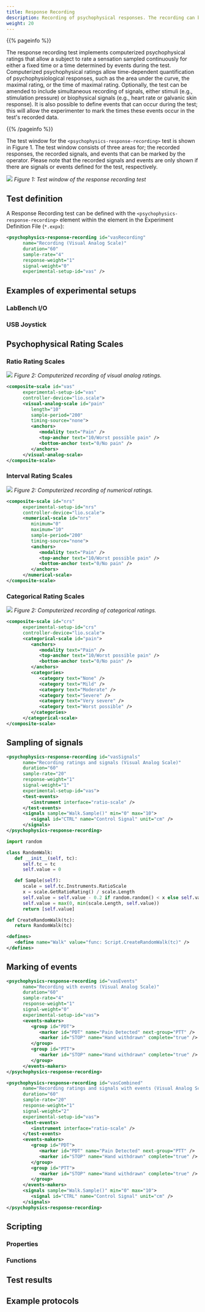 ```yaml
---
title: Response Recording
description: Recording of psychophysical responses. The recording can be combined with sampling of biophysical signals, stimulus delivery, and marking of events.
weight: 20
---
```


{{% pageinfo %}}

The response recording test implements computerized psychophysical ratings that allow a subject to rate a sensation sampled continuously for either a fixed time or a time determined by events during the test. Computerized psychophysical ratings allow time-dependent quantification of psychophysiological responses, such as the area under the curve, the maximal rating, or the time of maximal rating. Optionally, the test can be amended to include simultaneous recording of signals, either stimuli (e.g., stimulation pressure) or biophysical signals (e.g., heart rate or galvanic skin response). It is also possible to define events that can occur during the test; this will allow the experimenter to mark the times these events occur in the test's recorded data.

{{% /pageinfo %}}

The test window for the `<psychophysics-response-recording>` test is shown in Figure 1. The test window consists of three areas for; the recorded responses, the recorded signals, and events that can be marked by the operator. Please note that the recorded signals and events are only shown if there are signals or events defined for the test, respectively.

![](/images/experiments/tests/response-recording/ResponseRecordingUI.png)
*Figure 1: Test window of the response recording test*



## Test definition

A Response Recording test can be defined with the `<psychophysics-response-recording>` element within the <test> element in the Experiment Definition File (`*.expx`):

```xml
<psychophysics-response-recording id="vasRecording" 
      name="Recording (Visual Analog Scale)"
      duration="60" 
      sample-rate="4"
      response-weight="1"
      signal-weight="0"
      experimental-setup-id="vas" />
```




## Examples of experimental setups

### LabBench I/O


### USB Joystick



## Psychophysical Rating Scales

### Ratio Rating Scales

![](/images/experiments/tests/response-recording/VASRecording.png)
*Figure 2: Computerized recording of visual analog ratings.*



```xml
<composite-scale id="vas"
      experimental-setup-id="vas"
      controller-device="lio.scale">
      <visual-analog-scale id="pain"
         length="10"                                                                
         sample-period="200"
         timing-source="none">
         <anchors>
            <modality text="Pain" />
            <top-anchor text="10/Worst possible pain" />
            <bottom-anchor text="0/No pain" />
         </anchors>
      </visual-analog-scale>
</composite-scale>
```


### Interval Rating Scales

![](/images/experiments/tests/response-recording/NRSRecording.png)
*Figure 2: Computerized recording of numerical ratings.*


```xml
<composite-scale id="nrs"
      experimental-setup-id="nrs"
      controller-device="lio.scale">
      <numerical-scale id="nrs"
         minimum="0"
         maximum="10"
         sample-period="200"
         timing-source="none">
         <anchors>
            <modality text="Pain" />
            <top-anchor text="10/Worst possible pain" />
            <bottom-anchor text="0/No pain" />
         </anchors>
      </numerical-scale>
</composite-scale>
```


### Categorical Rating Scales

![](/images/experiments/tests/response-recording/CRSRecording.png)
*Figure 2: Computerized recording of categorical ratings.*


```xml
<composite-scale id="crs"
      experimental-setup-id="crs"
      controller-device="lio.scale">
      <categorical-scale id="pain">
         <anchors>
            <modality text="Pain" />
            <top-anchor text="10/Worst possible pain" />
            <bottom-anchor text="0/No pain" />
         </anchors>
         <categories>
            <category text="None" />
            <category text="Mild" />
            <category text="Moderate" />
            <category text="Severe" />
            <category text="Very severe" />
            <category text="Worst possible" />
         </categories>
      </categorical-scale>
</composite-scale>
```

## Sampling of signals

```xml
<psychophysics-response-recording id="vasSignals" 
      name="Recording ratings and signals (Visual Analog Scale)"
      duration="60" 
      sample-rate="20"
      response-weight="1"
      signal-weight="1"
      experimental-setup-id="vas">
      <test-events>
         <instrument interface="ratio-scale" />
      </test-events>
      <signals sample="Walk.Sample()" min="0" max="10">
         <signal id="CTRL" name="Control Signal" unit="cm" />
      </signals>
</psychophysics-response-recording>
```

```python
import random

class RandomWalk:
   def __init__(self, tc):
      self.tc = tc
      self.value = 0

   def Sample(self):
      scale = self.tc.Instruments.RatioScale
      x = scale.GetRatioRating() / scale.Length
      self.value = self.value - 0.2 if random.random() < x else self.value + 0.2
      self.value = max(0, min(scale.Length, self.value))
      return [self.value]

def CreateRandomWalk(tc):  
   return RandomWalk(tc)
```

```xml
<defines>
   <define name="Walk" value="func: Script.CreateRandomWalk(tc)" />
</defines>
```



## Marking of events

```xml
<psychophysics-response-recording id="vasEvents" 
      name="Recording with events (Visual Analog Scale)"
      duration="60" 
      sample-rate="4"
      response-weight="1"
      signal-weight="0"
      experimental-setup-id="vas">
      <events-makers>
         <group id="PDT">
            <marker id="PDT" name="Pain Detected" next-group="PTT" />
            <marker id="STOP" name="Hand withdrawn" complete="true" />
         </group>
         <group id="PTT">
            <marker id="STOP" name="Hand withdrawn" complete="true" />
         </group>
      </events-makers>
</psychophysics-response-recording>
```


```xml
<psychophysics-response-recording id="vasCombined" 
      name="Recording ratings and signals with events (Visual Analog Scale)"
      duration="60" 
      sample-rate="20"
      response-weight="1"
      signal-weight="2"
      experimental-setup-id="vas">
      <test-events>
         <instrument interface="ratio-scale" />
      </test-events>
      <events-makers>
         <group id="PDT">
            <marker id="PDT" name="Pain Detected" next-group="PTT" />
            <marker id="STOP" name="Hand withdrawn" complete="true" />
         </group>
         <group id="PTT">
            <marker id="STOP" name="Hand withdrawn" complete="true" />
         </group>
      </events-makers>
      <signals sample="Walk.Sample()" min="0" max="10">
         <signal id="CTRL" name="Control Signal" unit="cm" />
      </signals>
</psychophysics-response-recording>
```

## Scripting

### Properties

### Functions

## Test results


## Example protocols
